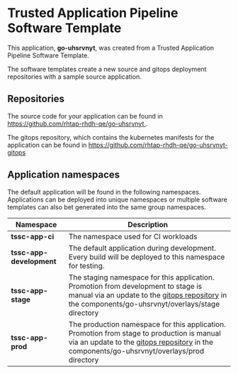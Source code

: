 # Trusted Application Pipeline Software Template

This application, **go-uhsrvnyt**, was created from a Trusted Application Pipeline Software Template.

The software templates create a new source and gitops deployment repositories with a sample source application. 

## Repositories

The source code for your application can be found in [https://github.com/rhtap-rhdh-qe/go-uhsrvnyt ](https://github.com/rhtap-rhdh-qe/go-uhsrvnyt ).
 
The gitops repository, which contains the kubernetes manifests for the application can be found in 
[https://github.com/rhtap-rhdh-qe/go-uhsrvnyt-gitops ](https://github.com/rhtap-rhdh-qe/go-uhsrvnyt-gitops ) 

## Application namespaces 

The default application will be found in the following namespaces. Applications can be deployed into unique namespaces or multiple software templates can also bet generated into the same group namespaces.  

|  Namespace   |  Description   |  
| -------- | -------- |
| **tssc-app-ci** | The namespace used for CI workloads |
| **tssc-app-development** | The default application during development. Every build will be deployed to this namespace for testing. |
| **tssc-app-stage** | The staging namespace for this application. Promotion from development to stage is manual via an update to the [gitops repository](https://github.com/rhtap-rhdh-qe/go-uhsrvnyt-gitops ) in the components/go-uhsrvnyt/overlays/stage directory |
| **tssc-app-prod** | The production namespace for this application. Promotion from stage to production is manual via an update to the [gitops repository](https://github.com/rhtap-rhdh-qe/go-uhsrvnyt-gitops ) in the components/go-uhsrvnyt/overlays/prod directory |
